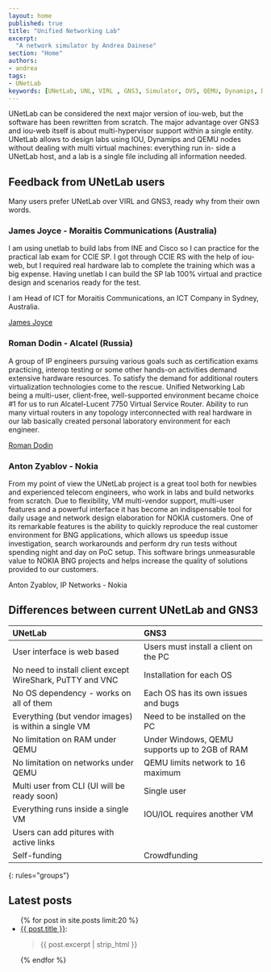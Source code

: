 ```yaml
---
layout: home
published: true
title: "Unified Networking Lab"
excerpt:
  "A network simulator by Andrea Dainese"
section: "Home"
authors:
- andrea
tags:
- UNetLab
keywords: [UNetLab, UNL, VIRL , GNS3, Simulator, OVS, QEMU, Dynamips, Dynagen, IOU, IOL]
---
```

UNetLab can be considered the next major version of iou-web, but the software has been rewritten from scratch. The major advantage over GNS3 and iou-web itself is about multi-hypervisor support within a single entity. UNetLab allows to design labs using IOU, Dynamips and QEMU nodes without dealing with multi virtual machines: everything run in-
side a UNetLab host, and a lab is a single file including all information needed.

## Feedback from UNetLab users

Many users prefer UNetLab over VIRL and GNS3, ready why from their own words.

### James Joyce - Moraitis Communications (Australia)

I am using unetlab to build labs from INE and Cisco so I can practice for the practical lab exam for CCIE SP. I got through CCIE RS with the help of iou-web, but I required real hardware lab to complete the training which was a big expense. Having unetlab I can build the SP lab 100% virtual and practice design and scenarios ready for the test.
 
I am Head of ICT for Moraitis Communications, an ICT Company in Sydney, Australia.

[James Joyce](https://au.linkedin.com/in/jamesjoyceccie "James Joyce")

### Roman Dodin - Alcatel (Russia)

A group of IP engineers pursuing various goals such as certification exams practicing, interop testing or some other hands-on activities demand extensive hardware resources. To satisfy the demand for additional routers virtualization technologies come to the rescue.
Unified Networking Lab being a multi-user, client-free, well-supported environment became choice #1 for us to run Alcatel-Lucent 7750 Virtual Service Router. Ability to run many virtual routers in any topology interconnected with real hardware in our lab basically created personal laboratory environment for each engineer.

[Roman Dodin](https://www.linkedin.com/hp/update/6059784787416096768 "Roman Dodin")

### Anton Zyablov - Nokia

From my point of view the UNetLab project is a great tool both for newbies and experienced telecom engineers, who work in labs and build networks from scratch.
Due to flexibility, VM multi-vendor support, multi-user features and a powerful interface it has become an indispensable tool for daily usage and network design elaboration for NOKIA customers.
One of its remarkable features is the ability to quickly reproduce the real customer environment for BNG applications, which allows us speedup issue investigation, search workarounds and perform dry run tests without spending night and day on PoC setup. This software brings unmeasurable value to NOKIA BNG projects and helps increase the quality of solutions provided to our customers.

Anton Zyablov, IP Networks - Nokia

## Differences between current UNetLab and GNS3

| UNetLab | GNS3 |
|:--|:--|
| User interface is web based | Users must install a client on the PC |
| No need to install client except WireShark, PuTTY and VNC | Installation for each OS |
| No OS dependency - works on all of them | Each OS has its own issues and bugs |
| Everything (but vendor images) is within a single VM | Need to be installed on the PC |
| No limitation on RAM under QEMU | Under Windows, QEMU supports up to 2GB of RAM |
| No limitation on networks under QEMU | QEMU limits network to 16 maximum |
| Multi user from CLI (UI will be ready soon) | Single user |
| Everything runs inside a single VM | IOU/IOL requires another VM |
| Users can add pitures with active links | |
| Self-funding | Crowdfunding |
{: rules="groups"}

## Latest posts

<ul>
{% for post in site.posts limit:20 %}
	<li><a href="{{ post.url }}" title="{{ post.title }}">{{ post.title }}</a>:<br/><blockquote>{{ post.excerpt | strip_html }}</blockquote></li>
{% endfor %}
</ul>
